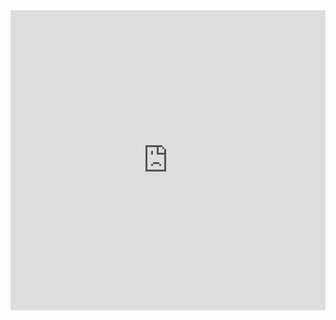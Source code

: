 <iframe width="640px" height="480px" src="https://forms.office.com/Pages/ResponsePage.aspx?id=3LD2Yj9KkU2rAQaNGWnGsAs7-rO5IzhGuGkjsX1au-VUNVlZT1VDQkxaWThPVEFENVpBNEg0WTJKVS4u&embed=true" frameborder="0" marginwidth="0" marginheight="0" style="border: none; max-width:100%; max-height:100vh" allowfullscreen webkitallowfullscreen mozallowfullscreen msallowfullscreen> </iframe>
